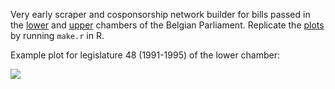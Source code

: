 Very early scraper and cosponsorship network builder for bills passed in the [lower](http://www.dekamer.be/) and [upper](http://www.senate.be/) chambers of the Belgian Parliament. Replicate the [plots](http://briatte.org/belparl/plots.html) by running `make.r` in R.

Example plot for legislature 48 (1991-1995) of the lower chamber:

![](http://briatte.org/belparl/plots/network-ch48.jpg)
